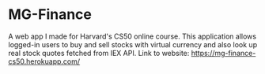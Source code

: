 # MG-Finance
A web app I made for Harvard's CS50 online course. 
This application allows logged-in users to buy and sell stocks with virtual currency and also look up real stock quotes fetched from IEX API.
Link to website: https://mg-finance-cs50.herokuapp.com/
